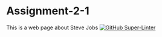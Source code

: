 # Assignment-2-1
This is a web page about Steve Jobs
[![GitHub Super-Linter](https://github.com/<Wasi-H>/<Assignment-2-1>/workflows/Lint%20Code%20Base/badge.svg)](https://github.com/marketplace/actions/super-linter)
